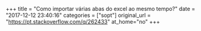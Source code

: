 +++
title = "Como importar várias abas do excel ao mesmo tempo?"
date = "2017-12-12 23:40:16"
categories = ["sopt"]
original_url = "https://pt.stackoverflow.com/q/262433"
at_home="no"
+++

